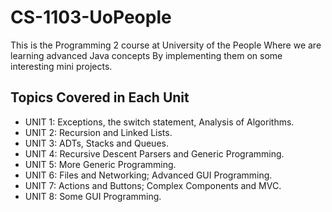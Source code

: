 # CS-1103-UoPeople

This is the Programming 2 course at University of the People
Where we are learning advanced Java concepts
By implementing them on some interesting mini projects.

## Topics Covered in Each Unit
- UNIT 1: Exceptions, the switch statement, Analysis of Algorithms.
- UNIT 2: Recursion and Linked Lists.
- UNIT 3: ADTs, Stacks and Queues.
- UNIT 4: Recursive Descent Parsers and Generic Programming.
- UNIT 5: More Generic Programming.
- UNIT 6: Files and Networking; Advanced GUI Programming.
- UNIT 7: Actions and Buttons; Complex Components and MVC.
- UNIT 8: Some GUI Programming.

